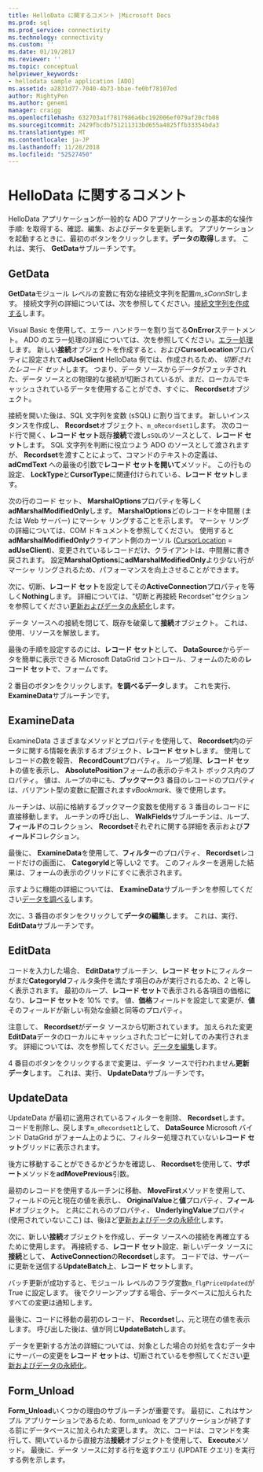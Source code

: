 ```yaml
---
title: HelloData に関するコメント |Microsoft Docs
ms.prod: sql
ms.prod_service: connectivity
ms.technology: connectivity
ms.custom: ''
ms.date: 01/19/2017
ms.reviewer: ''
ms.topic: conceptual
helpviewer_keywords:
- hellodata sample application [ADO]
ms.assetid: a2831d77-7040-4b73-bbae-fe0bf78107ed
author: MightyPen
ms.author: genemi
manager: craigg
ms.openlocfilehash: 632703a1f7817986a6bc192006ef079af20cfb08
ms.sourcegitcommit: 2429fbcdb751211313bd655a4825ffb33354bda3
ms.translationtype: MT
ms.contentlocale: ja-JP
ms.lasthandoff: 11/28/2018
ms.locfileid: "52527450"
---
```

# <a name="comments-on-hellodata"></a>HelloData に関するコメント
HelloData アプリケーションが一般的な ADO アプリケーションの基本的な操作手順: を取得する、確認、編集、およびデータを更新します。 アプリケーションを起動するときに、最初のボタンをクリックします。**データの取得**します。 これは、実行、 **GetData**サブルーチンです。  
  
## <a name="getdata"></a>GetData  
 **GetData**モジュール レベルの変数に有効な接続文字列を配置*m_sConnStr*します。 接続文字列の詳細については、次を参照してください。[接続文字列を作成する](../../../ado/guide/data/creating-a-connection-string.md)します。  
  
 Visual Basic を使用して、エラー ハンドラーを割り当てる**OnError**ステートメント。 ADO のエラー処理の詳細については、次を参照してください。[エラー処理](../../../ado/guide/data/error-handling.md)します。 新しい**接続**オブジェクトを作成すると、および**CursorLocation**プロパティに設定されて**adUseClient** HelloData 例では、作成されるため、 *切断されたレコード セット*します。 つまり、データ ソースからデータがフェッチされた、データ ソースとの物理的な接続が切断されているが、まだ、ローカルでキャッシュされているデータを使用することができ、すぐに、 **Recordset**オブジェクト。  
  
 接続を開いた後は、SQL 文字列を変数 (sSQL) に割り当てます。 新しいインスタンスを作成し、 **Recordset**オブジェクト、`m_oRecordset1`します。 次のコード行で開く、**レコード セット**既存**接続**で渡し`sSQL`のソースとして、**レコード セット**します。 SQL 文字列を判断に役立つよう ADO のソースとして渡されますが、 **Recordset**を渡すことによって、コマンドのテキストの定義は、 **adCmdText** への最後の引数で**レコード セットを開いて**メソッド。 この行もの設定、 **LockType**と**CursorType**に関連付けられている、**レコード セット**します。  
  
 次の行のコード セット、 **MarshalOptions**プロパティを等しく**adMarshalModifiedOnly**します。 **MarshalOptions**どのレコードを中間層 (または Web サーバー) にマーシャ リングすることを示します。 マーシャ リングの詳細については、COM ドキュメントを参照してください。 使用すると**adMarshalModifiedOnly**クライアント側のカーソル ([CursorLocation](../../../ado/reference/ado-api/cursorlocation-property-ado.md) = **adUseClient**)、変更されているレコードだけ、クライアントは、中間層に書き戻されます。 設定**MarshalOptions**に**adMarshalModifiedOnly**より少ない行がマーシャ リングされるため、パフォーマンスを向上させることができます。  
  
 次に、切断、**レコード セット**を設定してその**ActiveConnection**プロパティを等しく**Nothing**します。 詳細については、"切断と再接続 Recordset"セクションを参照してください[更新およびデータの永続化](../../../ado/guide/data/updating-and-persisting-data.md)します。  
  
 データ ソースへの接続を閉じて、既存を破棄して**接続**オブジェクト。 これは、使用、リソースを解放します。  
  
 最後の手順を設定するのには、**レコード セット**として、 **DataSource**からデータを簡単に表示できる Microsoft DataGrid コントロール、フォームのための**レコード セット**で、フォームです。  
  
 2 番目のボタンをクリックします。**を調べるデータ**します。 これを実行、 **ExamineData**サブルーチンです。  
  
## <a name="examinedata"></a>ExamineData  
 ExamineData さまざまなメソッドとプロパティを使用して、 **Recordset**内のデータに関する情報を表示するオブジェクト、**レコード セット**します。 使用してレコードの数を報告、 **RecordCount**プロパティ。 ループ処理、**レコード セット**の値を表示し、 **AbsolutePosition**フォームの表示のテキスト ボックス内のプロパティ。 値は、ループの中にも、**ブックマーク**3 番目のレコードのプロパティは、バリアント型の変数に配置されます*vBookmark*、後で使用します。  
  
 ルーチンは、以前に格納するブックマーク変数を使用する 3 番目のレコードに直接移動します。 ルーチンの呼び出し、 **WalkFields**サブルーチンは、ループ、**フィールド**のコレクション、 **Recordset**それぞれに関する詳細を表示および**フィールド**コレクション。  
  
 最後に、 **ExamineData**を使用して、**フィルター**のプロパティ、 **Recordset**レコードだけの画面に、 **CategoryId**と等しい2 です。 このフィルターを適用した結果は、フォームの表示のグリッドにすぐに表示されます。  
  
 示すように機能の詳細については、 **ExamineData**サブルーチンを参照してください[データを調べる](../../../ado/guide/data/examining-data.md)します。  
  
 次に、3 番目のボタンをクリックして**データの編集**します。 これは、実行、 **EditData**サブルーチンです。  
  
## <a name="editdata"></a>EditData  
 コードを入力した場合、 **EditData**サブルーチン、**レコード セット**にフィルターがまだ**CategoryId**フィルタ条件を満たす項目のみが実行されるため、2 と等しく表示されます。 最初のループ、**レコード セット**で表示される各項目の価格になり、**レコード セット**を 10% です。 値、**価格**フィールドを設定して変更が、**値**そのフィールドが新しい有効な金額と同等のプロパティ。  
  
 注意して、 **Recordset**がデータ ソースから切断されています。 加えられた変更**EditData**データのローカルにキャッシュされたコピーに対してのみ実行されます。 詳細については、次を参照してください。[データを編集](../../../ado/guide/data/editing-data.md)します。  
  
 4 番目のボタンをクリックするまで変更は、データ ソースで行われません**更新データ**します。 これは、実行、 **UpdateData**サブルーチンです。  
  
## <a name="updatedata"></a>UpdateData  
 UpdateData が最初に適用されているフィルターを削除、 **Recordset**します。 コードを削除し、戻します`m_oRecordset1`として、 **DataSource** Microsoft バインド DataGrid がフォーム上のように、フィルター処理されていない**レコード セット**グリッドに表示されます。  
  
 後方に移動することができるかどうかを確認し、 **Recordset**を使用して、**サポート**メソッドを**adMovePrevious**引数。  
  
 最初のレコードを使用するルーチンに移動、 **MoveFirst**メソッドを使用して、フィールドの元と現在の値を表示し、 **OriginalValue**と**値**プロパティ、**フィールド**オブジェクト。 と共にこれらのプロパティ、 **UnderlyingValue**プロパティ (使用されていないここ) は、後ほど[更新およびデータの永続化](../../../ado/guide/data/updating-and-persisting-data.md)します。  
  
 次に、新しい**接続**オブジェクトを作成し、データ ソースへの接続を再確立するために使用します。 再接続する、**レコード セット**設定、新しいデータ ソースに**接続**として、 **ActiveConnection**の**Recordset**します。 コードでは、サーバーに更新を送信する**UpdateBatch**上、**レコード セット**します。  
  
 バッチ更新が成功すると、モジュール レベルのフラグ変数`m_flgPriceUpdated`が True に設定します。 後でクリーンアップする場合、データベースに加えられたすべての変更は通知します。  
  
 最後に、コードに移動の最初のレコード、 **Recordset**し、元と現在の値を表示します。 呼び出した後は、値が同じ**UpdateBatch**します。  
  
 データを更新する方法の詳細については、対象とした場合の対処を含むデータ中にサーバーの変更を**レコード セット**は、切断されているを参照してください[更新およびデータの永続化](../../../ado/guide/data/updating-and-persisting-data.md)。  
  
## <a name="formunload"></a>Form_Unload  
 **Form_Unload**いくつかの理由のサブルーチンが重要です。 最初に、これはサンプル アプリケーションであるため、form_unload をアプリケーションが終了する前にデータベースに加えられた変更します。 次に、コードは、コマンドを実行して、開いているから直接方法**接続**オブジェクトを使用して、 **Execute**メソッド。 最後に、データ ソースに対する行を返すクエリ (UPDATE クエリ) を実行する例を示します。
